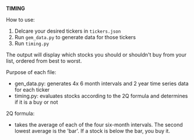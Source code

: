 **TIMING**

How to use:

1. Delcare your desired tickers in ``tickers.json``
2. Run ``gem_data.py`` to generate data for those tickers
3. Run ``timing.py``

The output will display which stocks you should or shouldn't buy from your list, ordered from best to worst.


Purpose of each file:

- gen_data.py: generates 4x 6 month intervals and 2 year time series data for each ticker
- timing.py: evaluates stocks according to the 2Q formula and determines if it is a buy or not


2Q formula:

- takes the average of each of the four six-month intervals. The second lowest average is the 'bar'. If a stock is below the bar, you buy it.